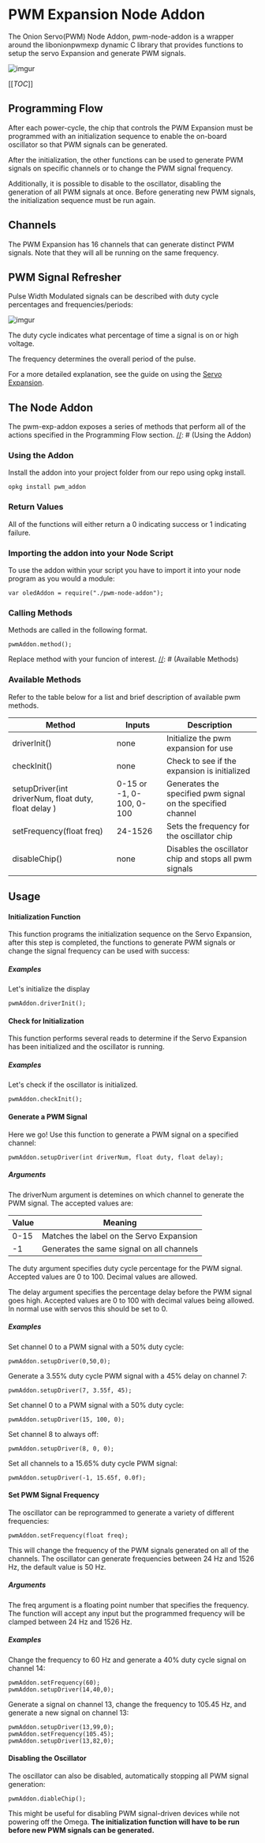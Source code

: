 # **PWM Expansion Node Addon**

The Onion Servo(PWM) Node Addon, pwm-node-addon is a wrapper around the libonionpwmexp dynamic C library that provides functions to setup the servo Expansion and generate PWM signals.

![imgur](http://i.imgur.com/aNoYCZc.png)

[[_TOC_]]

[//]: # (Programming Flow)


## **Programming Flow**

After each power-cycle, the chip that controls the PWM Expansion must be programmed with an initialization sequence to enable the on-board oscillator so that PWM signals can be generated.

After the initialization, the other functions can be used to generate PWM signals on specific channels or to change the PWM signal frequency.

Additionally, it is possible to disable to the oscillator, disabling the generation of all PWM signals at once. Before generating new PWM signals, the initialization sequence must be run again.

## **Channels**

The PWM Expansion has 16 channels that can generate distinct PWM signals. Note that they will all be running on the same frequency.

[//]: # (PWM Signal Refresher)
## **PWM Signal Refresher**

Pulse Width Modulated signals can be described with duty cycle percentages and frequencies/periods:

![imgur](http://www.bristolwatch.com/picaxe/images/io43.gif)

The duty cycle indicates what percentage of time a signal is on or high voltage.

The frequency determines the overall period of the pulse.

For a more detailed explanation, see the guide on using the [Servo Expansion](https://wiki.onion.io/Tutorials/Expansions/Using-the-Servo-Expansion#pwm-signals).

[//]: # (MAJOR HEADING)
[//]: # (The Node Addon)
## **The Node Addon**


The pwm-exp-addon exposes a series of methods that perform all of the actions specified in the Programming Flow section.
[//]: # (Using the Addon)
### **Using the Addon**

Install the addon into your project folder from our repo using opkg install.

```
opkg install pwm_addon
```
[//]: # (Return Values)
### **Return Values**

All of the functions will either return a 0 indicating success or 1 indicating failure.

### **Importing the addon into your Node Script**

To use the addon within your script you have to import it into your node program as you would a module: 

```
var oledAddon = require("./pwm-node-addon");
```
[//]: # (Calling Methods)
### **Calling Methods**

Methods are called in the following format. 

```
pwmAddon.method();
```
Replace method with your funcion of interest. 
[//]: # (Available Methods)
### **Available Methods**

Refer to the table below for a list and brief description of available pwm methods. 

|  Method |   Inputs|  Description |
|---|---|---|
|driverInit()|none| Initialize the pwm expansion for use|
|checkInit()|none|Check to see if the expansion is initialized|
|setupDriver(int driverNum, float duty, float delay )| 0-15 or -1, 0-100, 0-100 |Generates the specified pwm signal on the specified channel|
|setFrequency(float freq)| 24-1526| Sets the frequency for the oscillator chip|
|disableChip()|none|Disables the oscillator chip and stops all pwm signals|

[//]: # (MAJOR HEADING)
[//]: # (Usage)
## **Usage**

[//]: # (Init Function)

#### **Initialization Function**
This function programs the initialization sequence on the Servo Expansion, after this step is completed, the functions to generate PWM signals or change the signal frequency can be used with success:

##### **Examples**
Let's initialize the display
```
pwmAddon.driverInit();
```
[//]: # (Check Init Function)
#### **Check for Initialization**

This function performs several reads to determine if the Servo Expansion has been initialized and the oscillator is running.

##### **Examples**
Let's check if the oscillator is initialized.
```
pwmAddon.checkInit();
```
[//]: # (Generate PWM Signal Function)
#### **Generate a PWM Signal**
Here we go! Use this function to generate a PWM signal on a specified channel:
```
pwmAddon.setupDriver(int driverNum, float duty, float delay);
```
##### **Arguments**

The driverNum argument is detemines on which channel to generate the PWM signal. The accepted values are:

|Value|Meaning|
|-|-|
|0-15|Matches the label on the Servo Expansion|
|-1|Generates the same signal on all channels|

The duty argument specifies duty cycle percentage for the PWM signal. Accepted values are 0 to 100. Decimal values are allowed.

The delay argument specifies the percentage delay before the PWM signal goes high. Accepted values are 0 to 100 with decimal values being allowed. In normal use with servos this should be set to 0.
##### **Examples**

Set channel 0 to a PWM signal with a 50% duty cycle:
```
pwmAddon.setupDriver(0,50,0);
```
Generate a 3.55% duty cycle PWM signal with a 45% delay on channel 7:
```
pwmAddon.setupDriver(7, 3.55f, 45);
```
Set channel 0 to a PWM signal with a 50% duty cycle:
```
pwmAddon.setupDriver(15, 100, 0);
```
Set channel 8 to always off:
```
pwmAddon.setupDriver(8, 0, 0);
```
Set all channels to a 15.65% duty cycle PWM signal:
```
pwmAddon.setupDriver(-1, 15.65f, 0.0f);
```
[//]: # (Set Signal Frequency)
#### **Set PWM Signal Frequency**

The oscillator can be reprogrammed to generate a variety of different frequencies:
```
pwmAddon.setFrequency(float freq);
```
This will change the frequency of the PWM signals generated on all of the channels. The oscillator can generate frequencies between 24 Hz and 1526 Hz, the default value is 50 Hz.

##### **Arguments**

The freq argument is a floating point number that specifies the frequency. The function will accept any input but the programmed frequency will be clamped between 24 Hz and 1526 Hz.

##### **Examples**
Change the frequency to 60 Hz and generate a 40% duty cycle signal on channel 14:

```
pwmAddon.setFrequency(60);
pwmAddon.setupDriver(14,40,0);
```
Generate a signal on channel 13, change the frequency to 105.45 Hz, and generate a new signal on channel 13:
```
pwmAddon.setupDriver(13,99,0);
pwmAddon.setFrequency(105.45);
pwmAddon.setupDriver(13,82,0);
```
[//]: # (Disable Oscillator)
#### **Disabling the Oscillator**
The oscillator can also be disabled, automatically stopping all PWM signal generation:
```
pwmAddon.diableChip();
```
This might be useful for disabling PWM signal-driven devices while not powering off the Omega. **The initialization function will have to be run before new PWM signals can be generated.**
